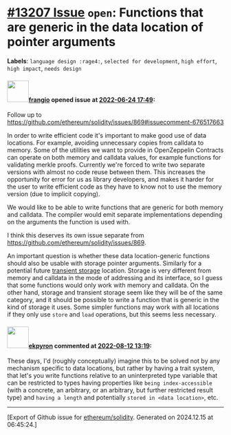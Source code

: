 # [\#13207 Issue](https://github.com/ethereum/solidity/issues/13207) `open`: Functions that are generic in the data location of pointer arguments
**Labels**: `language design :rage4:`, `selected for development`, `high effort`, `high impact`, `needs design`


#### <img src="https://avatars.githubusercontent.com/u/481465?v=4" width="50">[frangio](https://github.com/frangio) opened issue at [2022-06-24 17:49](https://github.com/ethereum/solidity/issues/13207):

Follow up to https://github.com/ethereum/solidity/issues/869#issuecomment-676517663

In order to write efficient code it's important to make good use of data locations. For example, avoiding unnecessary copies from calldata to memory. Some of the utilities we want to provide in OpenZeppelin Contracts can operate on both memory and calldata values, for example functions for validating merkle proofs. Currently we're forced to write two separate versions with almost no code reuse between them. This increases the opportunity for error for us as library developers, and makes it harder for the user to write efficient code as they have to know not to use the memory version (due to implicit copying).

We would like to be able to write functions that are generic for both memory and calldata. The compiler would emit separate implementations depending on the arguments the function is used with.

I think this deserves its own issue separate from https://github.com/ethereum/solidity/issues/869.

An important question is whether these data location-generic functions should also be usable with storage pointer arguments. Similarly for a potential future [transient storage](https://eips.ethereum.org/EIPS/eip-1153) location. Storage is very different from memory and calldata in the mode of addressing and its interface, so I guess that some functions would only work with memory and calldata. On the other hand, storage and transient storage seem like they will be of the same category, and it should be possible to write a function that is generic in the kind of storage it uses. Some simpler functions may work with all locations if they only use `store` and `load` operations, but this seems less necessary.

#### <img src="https://avatars.githubusercontent.com/u/1347491?v=4" width="50">[ekpyron](https://github.com/ekpyron) commented at [2022-08-12 13:19](https://github.com/ethereum/solidity/issues/13207#issuecomment-1213102632):

These days, I'd (roughly conceptually) imagine this to be solved not by any mechanism specific to data locations, but rather by having a trait system, that let's you write functions relative to an uninterpreted type variable that can be restricted to types having properties like ``being index-accessible`` (with a concrete, an arbitrary, or an arbitrary, but further restricted result type) and ``having a length`` and potentially ``stored in <data location>``, etc.


-------------------------------------------------------------------------------



[Export of Github issue for [ethereum/solidity](https://github.com/ethereum/solidity). Generated on 2024.12.15 at 06:45:24.]

